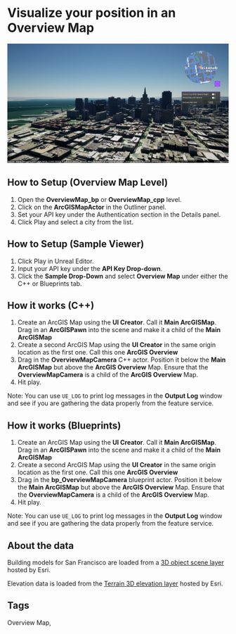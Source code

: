 # Visualize your position in an Overview Map

![Image of Overview Map](OverviewMap.png)

## How to Setup (Overview Map Level)

1. Open the **OverviewMap_bp** or **OverviewMap_cpp** level.
2. Click on the **ArcGISMapActor** in the Outliner panel.
3. Set your API key under the Authentication section in the Details panel.
4. Click Play and select a city from the list.

## How to Setup (Sample Viewer)

1. Click Play in Unreal Editor.
2. Input your API key under the **API Key Drop-down**.
3. Click the **Sample Drop-Down** and select **Overview Map** under either the C++ or Blueprints tab.

## How it works (C++)

1. Create an ArcGIS Map using the **UI Creator**. Call it **Main ArcGISMap**. Drag in an **ArcGISPawn** into the scene and make it a child of the **Main ArcGISMap**
2. Create a second ArcGIS Map using the **UI Creator** in the same origin location as the first one. Call this one **ArcGIS Overview**
3. Drag in the **OverviewMapCamera** C++ actor. Position it below the **Main ArcGISMap** but above the **ArcGIS Overview** Map. Ensure that the **OverviewMapCamera** is a child of the **ArcGIS Overview** Map.
4. Hit play.

Note: You can use `UE_LOG` to print log messages in the **Output Log** window and see if you are gathering the data properly from the feature service.

## How it works (Blueprints)

1. Create an ArcGIS Map using the **UI Creator**. Call it **Main ArcGISMap**. Drag in an **ArcGISPawn** into the scene and make it a child of the **Main ArcGISMap**
2. Create a second ArcGIS Map using the **UI Creator** in the same origin location as the first one. Call this one **ArcGIS Overview**
3. Drag in the **bp_OverviewMapCamera** blueprint actor. Position it below the **Main ArcGISMap** but above the **ArcGIS Overview** Map. Ensure that the **OverviewMapCamera** is a child of the **ArcGIS Overview** Map.
4. Hit play.

Note: You can use `UE_LOG` to print log messages in the **Output Log** window and see if you are gathering the data properly from the feature service.

## About the data

Building models for San Francisco are loaded from a [3D object scene layer](https://tiles.arcgis.com/tiles/z2tnIkrLQ2BRzr6P/arcgis/rest/services/SanFrancisco_Bldgs/SceneServer) hosted by Esri.

Elevation data is loaded from the [Terrain 3D elevation layer](https://www.arcgis.com/home/item.html?id=7029fb60158543ad845c7e1527af11e4) hosted by Esri.

## Tags

Overview Map, 